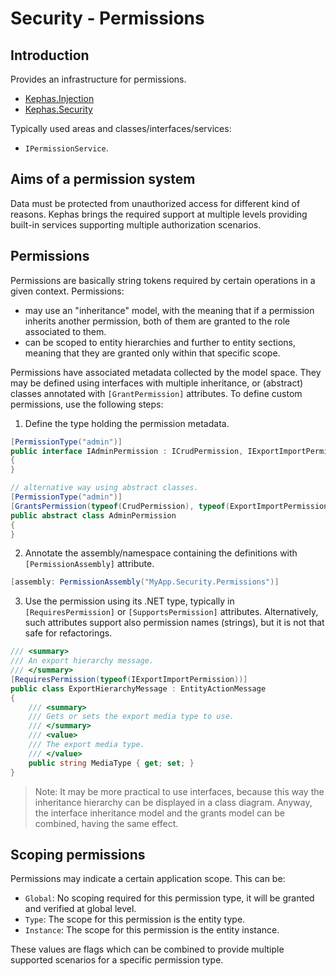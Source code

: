 # Security - Permissions

## Introduction

Provides an infrastructure for permissions.
* [Kephas.Injection](https://www.nuget.org/packages/Kephas.Injection)
* [Kephas.Security](https://www.nuget.org/packages/Kephas.Security)

Typically used areas and classes/interfaces/services:
* ``IPermissionService``.

## Aims of a permission system

Data must be protected from unauthorized access for different kind of reasons. Kephas brings the required support at multiple levels providing built-in services supporting multiple authorization scenarios.

## Permissions

Permissions are basically string tokens required by certain operations in a given context. Permissions:
* may use an "inheritance" model, with the meaning that if a permission inherits another permission, both of them are granted to the role associated to them.
* can be scoped to entity hierarchies and further to entity sections, meaning that they are granted only within that specific scope.

Permissions have associated metadata collected by the model space. They may be defined using interfaces with multiple inheritance, or (abstract) classes annotated with `[GrantPermission]` attributes. To define custom permissions, use the following steps:

1. Define the type holding the permission metadata.
```csharp
[PermissionType("admin")]
public interface IAdminPermission : ICrudPermission, IExportImportPermission
{
}

// alternative way using abstract classes.
[PermissionType("admin")]
[GrantsPermission(typeof(CrudPermission), typeof(ExportImportPermission))]
public abstract class AdminPermission
{
}
```

2. Annotate the assembly/namespace containing the definitions with `[PermissionAssembly]` attribute.
```csharp
[assembly: PermissionAssembly("MyApp.Security.Permissions")]
```

3. Use the permission using its .NET type, typically in `[RequiresPermission]` or `[SupportsPermission]` attributes. Alternatively, such attributes support also permission names (strings), but it is not that safe for refactorings.
```csharp
/// <summary>
/// An export hierarchy message.
/// </summary>
[RequiresPermission(typeof(IExportImportPermission))]
public class ExportHierarchyMessage : EntityActionMessage
{
    /// <summary>
    /// Gets or sets the export media type to use.
    /// </summary>
    /// <value>
    /// The export media type.
    /// </value>
    public string MediaType { get; set; }
}
```

> Note: It may be more practical to use interfaces, because this way the inheritance hierarchy can be displayed in a class diagram. Anyway, the interface inheritance model and the grants model can be combined, having the same effect.

## Scoping permissions

Permissions may indicate a certain application scope. This can be:

* `Global`: No scoping required for this permission type, it will be granted and verified at global level.
* `Type`: The scope for this permission is the entity type.
* `Instance`: The scope for this permission is the entity instance.

These values are flags which can be combined to provide multiple supported scenarios for a specific permission type.